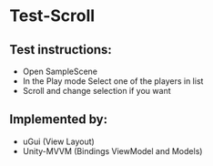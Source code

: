 # Test-Scroll
## Test instructions:
- Open SampleScene
- In the Play mode Select one of the players in list
- Scroll and change selection if you want
## Implemented by:
- uGui (View Layout)
- Unity-MVVM (Bindings ViewModel and Models)